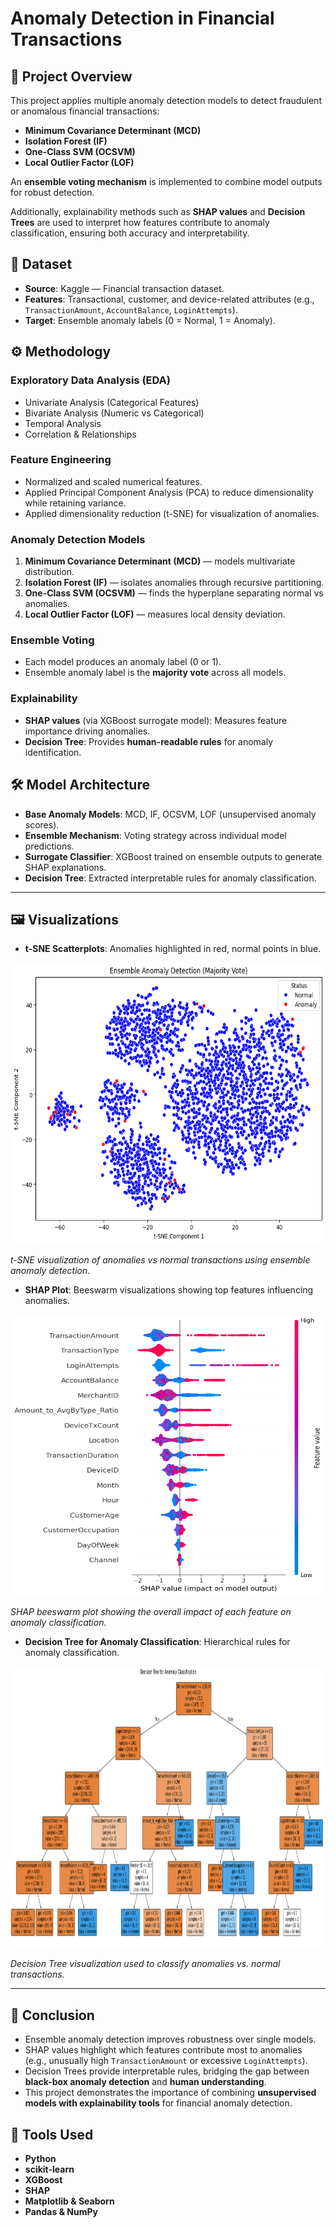 # Anomaly Detection in Financial Transactions

## 📌 **Project Overview**

This project applies multiple anomaly detection models to detect fraudulent or anomalous financial transactions:

* **Minimum Covariance Determinant (MCD)**
* **Isolation Forest (IF)**
* **One-Class SVM (OCSVM)**
* **Local Outlier Factor (LOF)**

An **ensemble voting mechanism** is implemented to combine model outputs for robust detection.

Additionally, explainability methods such as **SHAP values** and **Decision Trees** are used to interpret how features contribute to anomaly classification, ensuring both accuracy and interpretability.

## 📂 **Dataset**

* **Source**: Kaggle — Financial transaction dataset.
* **Features**: Transactional, customer, and device-related attributes (e.g., `TransactionAmount`, `AccountBalance`, `LoginAttempts`).
* **Target**: Ensemble anomaly labels (0 = Normal, 1 = Anomaly).

## ⚙️ **Methodology**

### Exploratory Data Analysis (EDA)

* Univariate Analysis (Categorical Features)
* Bivariate Analysis (Numeric vs Categorical)
* Temporal Analysis
* Correlation & Relationships

### Feature Engineering

* Normalized and scaled numerical features.
* Applied Principal Component Analysis (PCA) to reduce dimensionality while retaining variance.
* Applied dimensionality reduction (t-SNE) for visualization of anomalies.

### Anomaly Detection Models

1. **Minimum Covariance Determinant (MCD)** — models multivariate distribution.
2. **Isolation Forest (IF)** — isolates anomalies through recursive partitioning.
3. **One-Class SVM (OCSVM)** — finds the hyperplane separating normal vs anomalies.
4. **Local Outlier Factor (LOF)** — measures local density deviation.

### Ensemble Voting

* Each model produces an anomaly label (0 or 1).
* Ensemble anomaly label is the **majority vote** across all models.

### Explainability

* **SHAP values** (via XGBoost surrogate model): Measures feature importance driving anomalies.
* **Decision Tree**: Provides **human-readable rules** for anomaly identification.

## 🛠️ **Model Architecture**

* **Base Anomaly Models**: MCD, IF, OCSVM, LOF (unsupervised anomaly scores).
* **Ensemble Mechanism**: Voting strategy across individual model predictions.
* **Surrogate Classifier**: XGBoost trained on ensemble outputs to generate SHAP explanations.
* **Decision Tree**: Extracted interpretable rules for anomaly classification.

---

## 🖼️ **Visualizations**

* **t-SNE Scatterplots**: Anomalies highlighted in red, normal points in blue.
<div align="left">
  <img src="https://github.com/amsyarzulkifly/bank-fraud-detection/raw/main/attachment/ensemble%20anomaly%20detection%20visual.png" alt="Plot" width="600" height="450"/>
  <p><em>t-SNE visualization of anomalies vs normal transactions using ensemble anomaly detection.</em></p>
</div>  

* **SHAP Plot**: Beeswarm visualizations showing top features influencing anomalies.
<div align="left">
  <img src="https://github.com/amsyarzulkifly/bank-fraud-detection/raw/main/attachment/shap%20beeswarm.png" alt="SHAP Beeswarm" width="600" height="450"/>
  <p><em>SHAP beeswarm plot showing the overall impact of each feature on anomaly classification.</em></p>
</div>

* **Decision Tree for Anomaly Classification**: Hierarchical rules for anomaly classification.
<div align="left">
  <img src="https://github.com/amsyarzulkifly/bank-fraud-detection/raw/main/attachment/decision%20tree%20for%20anomaly%20classification.png" alt="Decision Tree" width="600" height="450"/>
  <p><em>Decision Tree visualization used to classify anomalies vs. normal transactions.</em></p>
</div>

---

## 🚀 **Conclusion**

* Ensemble anomaly detection improves robustness over single models.
* SHAP values highlight which features contribute most to anomalies (e.g., unusually high `TransactionAmount` or excessive `LoginAttempts`).
* Decision Trees provide interpretable rules, bridging the gap between **black-box anomaly detection** and **human understanding**.
* This project demonstrates the importance of combining **unsupervised models with explainability tools** for financial anomaly detection.

## 📌 **Tools Used**

* **Python**
* **scikit-learn**
* **XGBoost**
* **SHAP**
* **Matplotlib & Seaborn**
* **Pandas & NumPy**
